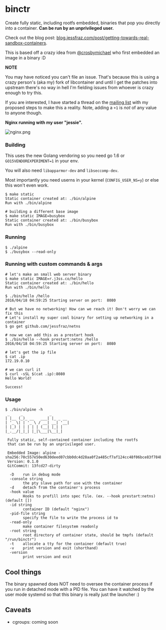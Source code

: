 # binctr

Create fully static, including rootfs embedded, binaries that pop you directly
into a container. **Can be run by an unprivileged user.**

Check out the blog post: [blog.jessfraz.com/post/getting-towards-real-sandbox-containers](https://blog.jessfraz.com/post/getting-towards-real-sandbox-containers/).

This is based off a crazy idea from [@crosbymichael](https://github.com/crosbymichael)
who first embedded an image in a binary :D

**NOTE**

You may have noticed you can't file an issue. That's because this is using a crazy
person's (aka my) fork of libcontainer and until I get the patches into upstream
there's no way in hell I'm fielding issues from whoever is crazy enough to try this.

If you are interested, I have started a thread on the
[mailing list](https://groups.google.com/a/opencontainers.org/forum/#!topic/dev/yutVaSLcqWI)
with my proposed steps to make this a reality. Note, adding a `+1` is _not_ of any
value to anyone though.


**Nginx running with my user "jessie".**

![nginx.png](nginx.png)


### Building

This uses the new Golang vendoring so you need go 1.6 or
`GO15VENDOREXPERIMENT=1` in your env.

You will also need `libapparmor-dev` and `libseccomp-dev`.

Most importantly you need userns in your kernel (`CONFIG_USER_NS=y`)
or else this won't even work.

```console
$ make static
Static container created at: ./bin/alpine
Run with ./bin/alpine

# building a different base image
$ make static IMAGE=busybox
Static container created at: ./bin/busybox
Run with ./bin/busybox
```

### Running

```console
$ ./alpine
$ ./busybox --read-only
```

### Running with custom commands & args

```console
# let's make an small web server binary
$ make static IMAGE=r.j3ss.co/hello
Static container created at: ./bin/hello
Run with ./bin/hello

$ ./bin/hello /hello
2016/04/18 04:59:25 Starting server on port:  8080

# But we have no networking! How can we reach it! Don't worry we can fix this
# Let's install my super cool binary for setting up networking in a container
$ go get github.com/jessfraz/netns

# now we can add this as a prestart hook
$ ./bin/hello --hook prestart:netns /hello
2016/04/18 04:59:25 Starting server on port:  8080

# let's get the ip file
$ cat .ip
172.19.0.10

# we can curl it
$ curl -sSL $(cat .ip):8080
Hello World!

Success!
```

### Usage

```console
$ ./bin/alpine -h
 _     _            _
| |__ (_)_ __   ___| |_ _ __
| '_ \| | '_ \ / __| __| '__|
| |_) | | | | | (__| |_| |
|_.__/|_|_| |_|\___|\__|_|

 Fully static, self-contained container including the rootfs
 that can be run by an unprivileged user.

 Embedded Image: alpine - sha256:70c557e50ed630deed07cbb0dc4d28aa0f2a485cf7af124cc48f06bce83f784b
 Version: 0.1.0
 GitCommit: 13fcd27-dirty

  -D	run in debug mode
  -console string
    	the pty slave path for use with the container
  -d	detach from the container's process
  -hook value
    	Hooks to prefill into spec file. (ex. --hook prestart:netns) (default [])
  -id string
    	container ID (default "nginx")
  -pid-file string
    	specify the file to write the process id to
  -read-only
    	make container filesystem readonly
  -root string
    	root directory of container state, should be tmpfs (default "/run/binctr")
  -t	allocate a tty for the container (default true)
  -v	print version and exit (shorthand)
  -version
    	print version and exit
```

## Cool things

The binary spawned does NOT need to oversee the container process if you
run in detached mode with a PID file. You can have it watched by the user mode
systemd so that this binary is really just the launcher :)

## Caveats

- cgroups: coming soon
